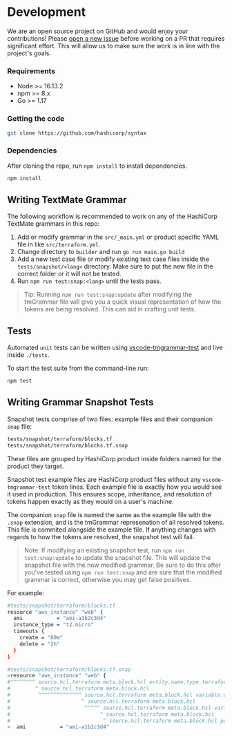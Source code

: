 # Development

We are an open source project on GitHub and would enjoy your contributions! Please [open a new issue](https://github.com/hashicorp/syntax/issues) before working on a PR that requires significant effort. This will allow us to make sure the work is in line with the project's goals.

### Requirements

- Node >= 16.13.2
- npm >= 8.x
- Go >= 1.17

### Getting the code

```bash
git clone https://github.com/hashicorp/syntax
```

### Dependencies

After cloning the repo, run `npm install` to install dependencies.

```bash
npm install
```

## Writing TextMate Grammar

The following workflow is recommended to work on any of the HashiCorp TextMate grammars in this repo:

1. Add or modify grammar in the `src/_main.yml` or product specific YAML file in like `src/terraform.yml`.
1. Change directory to `builder` and run `go run main.go build`
1. Add a new test case file or modify existing test case files inside the `tests/snapshot/<lang>` directory. Make sure to put the new file in the correct folder or it will not be tested.
1. Run `npm run test:snap:<lang>` until the tests pass.

> Tip: Running `npm run test:snap:update` after modifying the tmGrammar file will give you a quick visual representation of how the tokens are being resolved. This can aid in crafting unit tests.

## Tests

Automated `unit` tests can be written using [vscode-tmgrammar-test](https://github.com/PanAeon/vscode-tmgrammar-test) and live inside `./tests`.

To start the test suite from the command-line run:

```bash
npm test
```

## Writing Grammar Snapshot Tests

Snapshot tests comprise of two files: example files and their companion `snap` file:

```bash
tests/snapshot/terraform/blocks.tf
tests/snapshot/terraform/blocks.tf.snap
```

These files are grouped by HashiCorp product inside folders named for the product they target.

Snapshot test example files are HashiCorp product files without any `vscode-tmgrammar-test` token lines. Each example file is exactly how you would see it used in production. This ensures scope, inheritance, and resolution of tokens happen exactly as they would on a user's machine.

The companion `snap` file is named the same as the example file with the `.snap` extension, and is the tmGrammar represenation of all resolved tokens. This file is commited alongside the example file. If anything changes with regards to how the tokens are resolved, the snapshot test will fail.

> Note: If modifying an existing snapshot test, run `npm run test:snap:update` to update the snapshot file. This will update the snapshot file with the new modified grammar. Be sure to do this after you've tested using `npm run test:snap` and are sure that the modified grammar is correct, otherwise you may get false positives.

For example:

```bash
#tests/snapshot/terraform/blocks.tf
resource "aws_instance" "web" {
  ami           = "ami-a1b2c3d4"
  instance_type = "t2.micro"
  timeouts {
    create = "60m"
    delete = "2h"
  }
}

#tests/snapshot/terraform/blocks.tf.snap
>resource "aws_instance" "web" {
#^^^^^^^^ source.hcl.terraform meta.block.hcl entity.name.type.terraform
#        ^ source.hcl.terraform meta.block.hcl
#         ^^^^^^^^^^^^^^ source.hcl.terraform meta.block.hcl variable.other.enummember.hcl
#                       ^ source.hcl.terraform meta.block.hcl
#                        ^^^^^ source.hcl.terraform meta.block.hcl variable.other.enummember.hcl
#                             ^ source.hcl.terraform meta.block.hcl
#                              ^ source.hcl.terraform meta.block.hcl punctuation.section.block.begin.hcl
>  ami           = "ami-a1b2c3d4"
```
